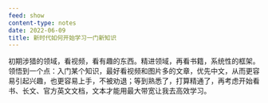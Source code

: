 ```yaml
---
feed: show
content-type: notes
date: 2022-06-09
title: 新时代如何开始学习一门新知识
---
```

初期涉猎的领域，看视频，看有趣的东西。精进领域，再看书籍，系统性的框架。
领悟到一个点：入门某个知识，最好看视频和图片多的文章，优先中文，从而更容易引起兴趣，也更容易上手，不被劝退；等到熟悉了，打算精通了，再考虑开始看书、长文、官方英文文档，文本才能用最大带宽让我去高效学习。
